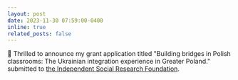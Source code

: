 ```yaml
---
layout: post
date: 2023-11-30 07:59:00-0400
inline: true
related_posts: false
---
```


🚀 Thrilled to announce my grant application titled "Building bridges in Polish classrooms: The Ukrainian integration experience in Greater Poland." submitted to <a href="https://www.isrf.org/">the Independent Social Research Foundation</a>.